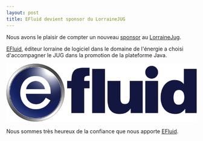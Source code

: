 ```yaml
---
layout: post
title: EFluid devient sponsor du LorraineJUG
---
```


Nous avons le plaisir de compter un nouveau [sponsor](sponsors.html) au [LorraineJug](http://www.lorrainejug.org/).

[EFluid](http://www.efluid.com/), éditeur lorraine de logiciel dans le domaine de l'énergie a choisi d'accompagner le JUG dans la promotion de la plateforme Java.

![EFluid](/images/sponsors/logo_efluid.png)

Nous sommes très heureux de la confiance que nous apporte [EFluid](http://www.efluid.com/).
